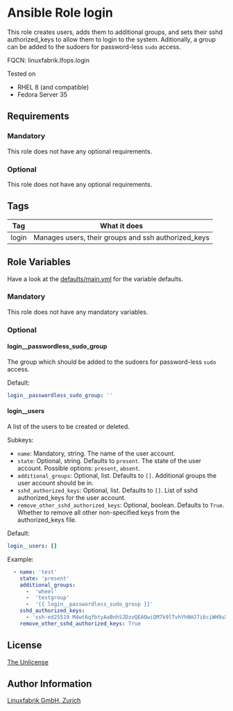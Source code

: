 # Ansible Role login

This role creates users, adds them to additional groups, and sets their sshd authorized_keys to allow them to login to the system.
Aditionally, a group can be added to the sudoers for password-less `sudo` access.

FQCN: linuxfabrik.lfops.login

Tested on

* RHEL 8 (and compatible)
* Fedora Server 35


## Requirements

### Mandatory

This role does not have any optional requirements.


### Optional

This role does not have any optional requirements.


## Tags

| Tag   | What it does                                        |
| ---   | ------------                                        |
| login | Manages users, their groups and ssh authorized_keys |


## Role Variables

Have a look at the [defaults/main.yml](https://github.com/Linuxfabrik/lfops/blob/main/roles/login/defaults/main.yml) for the variable defaults.


### Mandatory

This role does not have any mandatory variables.


### Optional

#### login__passwordless_sudo_group

The group which should be added to the sudoers for password-less `sudo` access.

Default:
```yaml
login__passwordless_sudo_group: ''
```

#### login__users

A list of the users to be created or deleted.

Subkeys:

* `name`: Mandatory, string. The name of the user account.
* `state`: Optional, string. Defaults to `present`. The state of the user account. Possible options: `present`, `absent`.
* `additional_groups`: Optional, list. Defaults to `[]`. Additional groups the user account should be in.
* `sshd_authorized_keys`: Optional, list. Defaults to `[]`. List of sshd authorized_keys for the user account.
* `remove_other_sshd_authorized_keys`: Optional, boolean. Defaults to `True`. Whether to remove all other non-specified keys from the authorized_keys file.

Default:
```yaml
login__users: []
```

Example:
```yaml
  - name: 'test'
    state: 'present'
    additional_groups:
      -  'wheel'
      -  'testgroup'
      -  '{{ login__passwordless_sudo_group }}'
    sshd_authorized_keys:
      - 'ssh-ed25519 M4wt6qfbtyAaBnhSJDzoQEAOwiQM7k9lTvhYhNHJ7i6ciWH9uXJlbpbDF4Wv5lSr8t1maY test@example.com'
    remove_other_sshd_authorized_keys: True
```


## License

[The Unlicense](https://unlicense.org/)


## Author Information

[Linuxfabrik GmbH, Zurich](https://www.linuxfabrik.ch)
